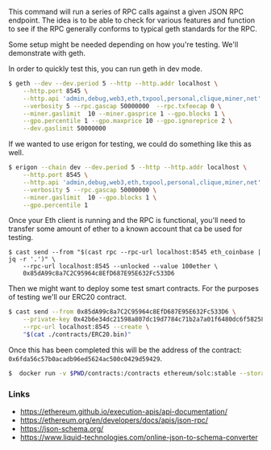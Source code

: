 This command will run a series of RPC calls against a given JSON RPC endpoint. The idea is to be able to check for various features and function to see if the RPC generally conforms to typical geth standards for the RPC.

Some setup might be needed depending on how you're testing. We'll demonstrate with geth.

In order to quickly test this, you can run geth in dev mode.

```bash
$ geth --dev --dev.period 5 --http --http.addr localhost \
    --http.port 8545 \
    --http.api 'admin,debug,web3,eth,txpool,personal,clique,miner,net' \
    --verbosity 5 --rpc.gascap 50000000  --rpc.txfeecap 0 \
    --miner.gaslimit  10 --miner.gasprice 1 --gpo.blocks 1 \
    --gpo.percentile 1 --gpo.maxprice 10 --gpo.ignoreprice 2 \
    --dev.gaslimit 50000000
```

If we wanted to use erigon for testing, we could do something like this as well.

```bash
$ erigon --chain dev --dev.period 5 --http --http.addr localhost \
    --http.port 8545 \
    --http.api 'admin,debug,web3,eth,txpool,personal,clique,miner,net' \
    --verbosity 5 --rpc.gascap 50000000 \
    --miner.gaslimit  10 --gpo.blocks 1 \
    --gpo.percentile 1
```

Once your Eth client is running and the RPC is functional, you'll need to transfer some amount of ether to a known account that ca be used for testing.

```
$ cast send --from "$(cast rpc --rpc-url localhost:8545 eth_coinbase | jq -r '.')" \
    --rpc-url localhost:8545 --unlocked --value 100ether \
    0x85dA99c8a7C2C95964c8EfD687E95E632Fc533D6
```

Then we might want to deploy some test smart contracts. For the purposes of testing we'll our ERC20 contract.

```bash
$ cast send --from 0x85dA99c8a7C2C95964c8EfD687E95E632Fc533D6 \
    --private-key 0x42b6e34dc21598a807dc19d7784c71b2a7a01f6480dc6f58258f78e539f1a1fa \
    --rpc-url localhost:8545 --create \
    "$(cat ./contracts/ERC20.bin)"
```

Once this has been completed this will be the address of the contract: `0x6fda56c57b0acadb96ed5624ac500c0429d59429`.

```bash
$  docker run -v $PWD/contracts:/contracts ethereum/solc:stable --storage-layout /contracts/ERC20.sol
```

### Links

- https://ethereum.github.io/execution-apis/api-documentation/
- https://ethereum.org/en/developers/docs/apis/json-rpc/
- https://json-schema.org/
- https://www.liquid-technologies.com/online-json-to-schema-converter
